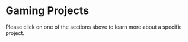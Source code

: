 # Gaming Projects
Please click on one of the sections above to learn more about a specific project.
